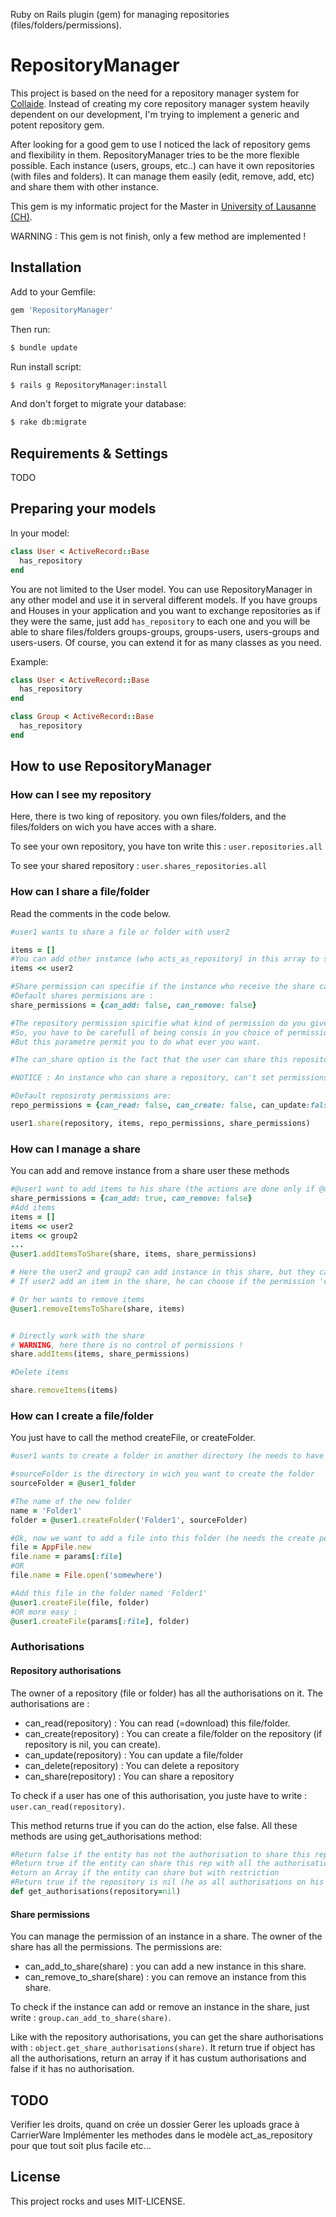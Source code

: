 Ruby on Rails plugin (gem) for managing repositories (files/folders/permissions). 

# RepositoryManager

This project is based on the need for a repository manager system for [Collaide](https://github.com/facenord-sud/collaide). Instead of creating my core repository manager system heavily
dependent on our development, I'm trying to implement a generic and potent repository gem.

After looking for a good gem to use I noticed the lack of repository gems
and flexibility in them. RepositoryManager tries to be the more flexible possible.
Each instance (users, groups, etc..) can have it own repositories (with files and folders). It can manage them easily (edit, remove, add, etc) and share them with other instance.

This gem is my informatic project for the Master in [University of Lausanne (CH)](http://www.unil.ch/index.html). 

WARNING : This gem is not finish, only a few method are implemented !

## Installation


Add to your Gemfile:

```ruby
gem 'RepositoryManager'
```

Then run:

```sh
$ bundle update
```

Run install script:

```sh
$ rails g RepositoryManager:install
```

And don't forget to migrate your database:

```sh
$ rake db:migrate
```

## Requirements & Settings

TODO

## Preparing your models

In your model:

```ruby
class User < ActiveRecord::Base
  has_repository
end
```

You are not limited to the User model. You can use RepositoryManager in any other model and use it in serveral different models. If you have groups and Houses in your application and you want to exchange repositories as if they were the same, just add `has_repository` to each one and you will be able to share files/folders groups-groups, groups-users, users-groups and users-users. Of course, you can extend it for as many classes as you need.

Example:

```ruby
class User < ActiveRecord::Base
  has_repository
end
```

```ruby
class Group < ActiveRecord::Base
  has_repository
end
```

## How to use RepositoryManager

### How can I see my repository

Here, there is two king of repository. you own files/folders, and the files/folders on wich you have acces with a share.

To see your own repository, you have ton write this : `user.repositories.all`

To see your shared repository : `user.shares_repositories.all`

### How can I share a file/folder

Read the comments in the code below.

```ruby
#user1 wants to share a file or folder with user2

items = []
#You can add other instance (who acts_as_repository) in this array to share with more than one instance
items << user2

#Share permission can specifie if the instance who receive the share can add or remove user in this share (if he is admin of this share, for instance).
#Default shares permisions are : 
share_permissions = {can_add: false, can_remove: false}

#The repository permission spicifie what kind of permission do you give at this share. If all in false (as default), this is like the share doesn't exist, becose you can't se the files/folders end can't edit or remove it.
#So, you have to be carefull of being consis in you choice of permissions. For exemple, is there a sence to put can_read to false et can_update to true ?
#But this parametre permit you to do what ever you want.

#The can_share option is the fact that the user can share this repository too or not.

#NOTICE : An instance who can share a repository, can't set permissions that it doesn't have. For instance, if user1 has a share of rep1. In this share option, he has can_delete => false. In this case, he can't create a share with can_delete => true.

#Default reposiroty permissions are:
repo_permissions = {can_read: false, can_create: false, can_update:false, can_delete:false, can_share: false}

user1.share(repository, items, repo_permissions, share_permissions)
```

### How can I manage a share


You can add and remove instance from a share user these methods
```ruby
#@user1 want to add items to his share (the actions are done only if @user1 has the required permission)
share_permissions = {can_add: true, can_remove: false}
#Add items
items = []
items << user2
items << group2
...
@user1.addItemsToShare(share, items, share_permissions)

# Here the user2 and group2 can add instance in this share, but they can't remove an instance.
# If user2 add an item in the share, he can choose if the permission 'can_add' is true or false, but he can't put 'can_remove' to true (because he don't have this permission himself).

# Or her wants to remove items
@user1.removeItemsToShare(share, items)


# Directly work with the share
# WARNING, here there is no control of permissions !
share.addItems(items, share_permissions)

#Delete items

share.removeItems(items)

```



### How can I create a file/folder

You just have to call the method createFile, or createFolder.

```ruby
#user1 wants to create a folder in another directory (he needs to have the 'can_create' permission !)

#sourceFolder is the directory in wich you want to create the folder
sourceFolder = @user1_folder

#The name of the new folder
name = 'Folder1'
folder = @user1.createFolder('Folder1', sourceFolder)

#Ok, now we want to add a file into this folder (he needs the create permission)
file = AppFile.new
file.name = params[:file]
#OR
file.name = File.open('somewhere')

#Add this file in the folder named 'Folder1'
@user1.createFile(file, folder)
#OR more easy :
@user1.createFile(params[:file], folder)
```

### Authorisations

#### Repository authorisations

The owner of a repository (file or folder) has all the authorisations on it. The authorisations are :
- can_read(repository) : You can read (=download) this file/folder.
- can_create(repository) : You can create a file/folder on the repository (if repository is nil, you can create).
- can_update(repository) : You can update a file/folder
- can_delete(repository) : You can delete a repository
- can_share(repository) : You can share a repository

To check if a user has one of this authorisation, you juste have to write : `user.can_read(repository)`.

This method returns true if you can do the action, else false. All these methods are using get_authorisations method:
```ruby
#Return false if the entity has not the authorisation to share this rep
#Return true if the entity can share this rep with all the authorisations
#eturn an Array if the entity can share but with restriction
#Return true if the repository is nil (he as all authorisations on his own rep)
def get_authorisations(repository=nil)
```

#### Share permissions

You can manage the permission of an instance in a share. The owner of the share has all the permissions. The permissions are:
- can_add_to_share(share) : you can add a new instance in this share.
- can_remove_to_share(share) : you can remove an instance from this share.

To check if the instance can add or remove an instance in the share, just write : `group.can_add_to_share(share)`.

Like with the repository authorisations, you can get the share authorisations with : `object.get_share_authorisations(share)`. It return true if object has all the authorisations, return an array if it has custum authorisations and false if it has no authorisation.

## TODO

Verifier les droits, quand on crée un dossier
Gerer les uploads grace à CarrierWare
Implémenter les methodes dans le modèle act_as_repository pour que tout soit plus facile
etc...

## License

This project rocks and uses MIT-LICENSE.

